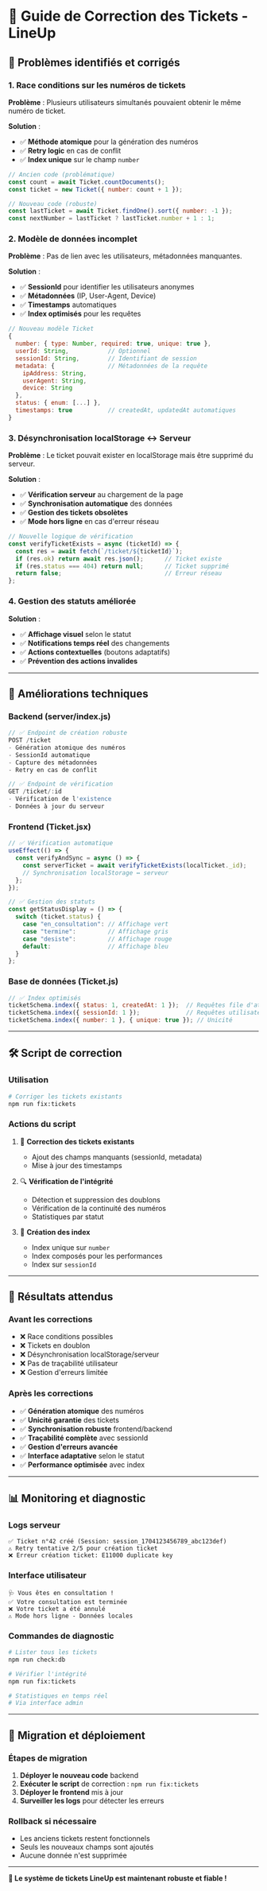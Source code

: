 # 🎫 Guide de Correction des Tickets - LineUp

## 🚨 **Problèmes identifiés et corrigés**

### **1. Race conditions sur les numéros de tickets**
**Problème** : Plusieurs utilisateurs simultanés pouvaient obtenir le même numéro de ticket.

**Solution** :
- ✅ **Méthode atomique** pour la génération des numéros
- ✅ **Retry logic** en cas de conflit
- ✅ **Index unique** sur le champ `number`

```javascript
// Ancien code (problématique)
const count = await Ticket.countDocuments();
const ticket = new Ticket({ number: count + 1 });

// Nouveau code (robuste)
const lastTicket = await Ticket.findOne().sort({ number: -1 });
const nextNumber = lastTicket ? lastTicket.number + 1 : 1;
```

### **2. Modèle de données incomplet**
**Problème** : Pas de lien avec les utilisateurs, métadonnées manquantes.

**Solution** :
- ✅ **SessionId** pour identifier les utilisateurs anonymes
- ✅ **Métadonnées** (IP, User-Agent, Device)
- ✅ **Timestamps** automatiques
- ✅ **Index optimisés** pour les requêtes

```javascript
// Nouveau modèle Ticket
{
  number: { type: Number, required: true, unique: true },
  userId: String,           // Optionnel
  sessionId: String,        // Identifiant de session
  metadata: {               // Métadonnées de la requête
    ipAddress: String,
    userAgent: String,
    device: String
  },
  status: { enum: [...] },
  timestamps: true          // createdAt, updatedAt automatiques
}
```

### **3. Désynchronisation localStorage ↔ Serveur**
**Problème** : Le ticket pouvait exister en localStorage mais être supprimé du serveur.

**Solution** :
- ✅ **Vérification serveur** au chargement de la page
- ✅ **Synchronisation automatique** des données
- ✅ **Gestion des tickets obsolètes**
- ✅ **Mode hors ligne** en cas d'erreur réseau

```javascript
// Nouvelle logique de vérification
const verifyTicketExists = async (ticketId) => {
  const res = await fetch(`/ticket/${ticketId}`);
  if (res.ok) return await res.json();      // Ticket existe
  if (res.status === 404) return null;      // Ticket supprimé
  return false;                             // Erreur réseau
};
```

### **4. Gestion des statuts améliorée**
**Solution** :
- ✅ **Affichage visuel** selon le statut
- ✅ **Notifications temps réel** des changements
- ✅ **Actions contextuelles** (boutons adaptatifs)
- ✅ **Prévention des actions invalides**

---

## 🔧 **Améliorations techniques**

### **Backend (server/index.js)**
```javascript
// ✅ Endpoint de création robuste
POST /ticket
- Génération atomique des numéros
- SessionId automatique
- Capture des métadonnées
- Retry en cas de conflit

// ✅ Endpoint de vérification
GET /ticket/:id
- Vérification de l'existence
- Données à jour du serveur
```

### **Frontend (Ticket.jsx)**
```javascript
// ✅ Vérification automatique
useEffect(() => {
  const verifyAndSync = async () => {
    const serverTicket = await verifyTicketExists(localTicket._id);
    // Synchronisation localStorage ↔ serveur
  };
});

// ✅ Gestion des statuts
const getStatusDisplay = () => {
  switch (ticket.status) {
    case "en_consultation": // Affichage vert
    case "termine":         // Affichage gris
    case "desiste":         // Affichage rouge
    default:                // Affichage bleu
  }
};
```

### **Base de données (Ticket.js)**
```javascript
// ✅ Index optimisés
ticketSchema.index({ status: 1, createdAt: 1 });  // Requêtes file d'attente
ticketSchema.index({ sessionId: 1 });             // Requêtes utilisateur
ticketSchema.index({ number: 1 }, { unique: true }); // Unicité
```

---

## 🛠️ **Script de correction**

### **Utilisation**
```bash
# Corriger les tickets existants
npm run fix:tickets
```

### **Actions du script**
1. 🔧 **Correction des tickets existants**
   - Ajout des champs manquants (sessionId, metadata)
   - Mise à jour des timestamps

2. 🔍 **Vérification de l'intégrité**
   - Détection et suppression des doublons
   - Vérification de la continuité des numéros
   - Statistiques par statut

3. 📇 **Création des index**
   - Index unique sur `number`
   - Index composés pour les performances
   - Index sur `sessionId`

---

## 🎯 **Résultats attendus**

### **Avant les corrections**
- ❌ Race conditions possibles
- ❌ Tickets en doublon
- ❌ Désynchronisation localStorage/serveur
- ❌ Pas de traçabilité utilisateur
- ❌ Gestion d'erreurs limitée

### **Après les corrections**
- ✅ **Génération atomique** des numéros
- ✅ **Unicité garantie** des tickets
- ✅ **Synchronisation robuste** frontend/backend
- ✅ **Traçabilité complète** avec sessionId
- ✅ **Gestion d'erreurs avancée**
- ✅ **Interface adaptative** selon le statut
- ✅ **Performance optimisée** avec index

---

## 📊 **Monitoring et diagnostic**

### **Logs serveur**
```
✅ Ticket n°42 créé (Session: session_1704123456789_abc123def)
⚠️ Retry tentative 2/5 pour création ticket
❌ Erreur création ticket: E11000 duplicate key
```

### **Interface utilisateur**
```
🩺 Vous êtes en consultation !
✅ Votre consultation est terminée
❌ Votre ticket a été annulé
⚠️ Mode hors ligne - Données locales
```

### **Commandes de diagnostic**
```bash
# Lister tous les tickets
npm run check:db

# Vérifier l'intégrité
npm run fix:tickets

# Statistiques en temps réel
# Via interface admin
```

---

## 🚀 **Migration et déploiement**

### **Étapes de migration**
1. **Déployer le nouveau code** backend
2. **Exécuter le script** de correction : `npm run fix:tickets`
3. **Déployer le frontend** mis à jour
4. **Surveiller les logs** pour détecter les erreurs

### **Rollback si nécessaire**
- Les anciens tickets restent fonctionnels
- Seuls les nouveaux champs sont ajoutés
- Aucune donnée n'est supprimée

---

**🎉 Le système de tickets LineUp est maintenant robuste et fiable !** 